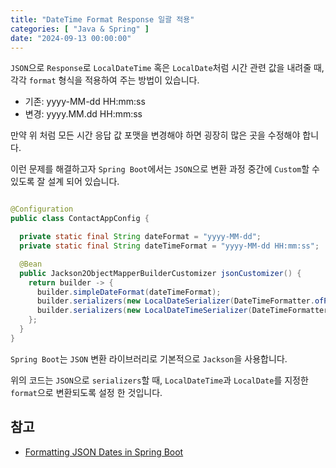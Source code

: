 ```yaml
---
title: "DateTime Format Response 일괄 적용"
categories: [ "Java & Spring" ]
date: "2024-09-13 00:00:00"
---
```


`JSON`으로 `Response`로 `LocalDateTime` 혹은 `LocalDate`처럼 시간 관련 값을 내려줄 때, 각각 `format` 형식을 적용하여 주는 방법이 있습니다.

- 기존: yyyy-MM-dd HH:mm:ss
- 변경: yyyy.MM.dd HH:mm:ss

만약 위 처럼 모든 시간 응답 값 포맷을 변경해야 하면 굉장히 많은 곳을 수정해야 합니다.

이런 문제를 해결하고자 `Spring Boot`에서는 `JSON`으로 변환 과정 중간에 `Custom`할 수 있도록 잘 설계 되어 있습니다.

```java

@Configuration
public class ContactAppConfig {

  private static final String dateFormat = "yyyy-MM-dd";
  private static final String dateTimeFormat = "yyyy-MM-dd HH:mm:ss";

  @Bean
  public Jackson2ObjectMapperBuilderCustomizer jsonCustomizer() {
    return builder -> {
      builder.simpleDateFormat(dateTimeFormat);
      builder.serializers(new LocalDateSerializer(DateTimeFormatter.ofPattern(dateFormat)));
      builder.serializers(new LocalDateTimeSerializer(DateTimeFormatter.ofPattern(dateTimeFormat)));
    };
  }
}

```

`Spring Boot`는 `JSON` 변환 라이브러리로 기본적으로 `Jackson`을 사용합니다.

위의 코드는 `JSON`으로 `serializers`할 때, `LocalDateTime`과 `LocalDate`를 지정한 `format`으로 변환되도록 설정 한 것입니다.

## 참고

- [Formatting JSON Dates in Spring Boot](https://www.baeldung.com/spring-boot-formatting-json-dates)
